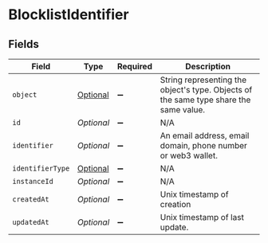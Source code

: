 # BlocklistIdentifier


## Fields

| Field                                                                                                       | Type                                                                                                        | Required                                                                                                    | Description                                                                                                 |
| ----------------------------------------------------------------------------------------------------------- | ----------------------------------------------------------------------------------------------------------- | ----------------------------------------------------------------------------------------------------------- | ----------------------------------------------------------------------------------------------------------- |
| `object`                                                                                                    | [Optional<BlocklistIdentifierObject>](../../models/components/BlocklistIdentifierObject.md)                 | :heavy_minus_sign:                                                                                          | String representing the object's type. Objects of the same type share the same value.<br/>                  |
| `id`                                                                                                        | *Optional<String>*                                                                                          | :heavy_minus_sign:                                                                                          | N/A                                                                                                         |
| `identifier`                                                                                                | *Optional<String>*                                                                                          | :heavy_minus_sign:                                                                                          | An email address, email domain, phone number or web3 wallet.<br/>                                           |
| `identifierType`                                                                                            | [Optional<BlocklistIdentifierIdentifierType>](../../models/components/BlocklistIdentifierIdentifierType.md) | :heavy_minus_sign:                                                                                          | N/A                                                                                                         |
| `instanceId`                                                                                                | *Optional<String>*                                                                                          | :heavy_minus_sign:                                                                                          | N/A                                                                                                         |
| `createdAt`                                                                                                 | *Optional<Long>*                                                                                            | :heavy_minus_sign:                                                                                          | Unix timestamp of creation<br/>                                                                             |
| `updatedAt`                                                                                                 | *Optional<Long>*                                                                                            | :heavy_minus_sign:                                                                                          | Unix timestamp of last update.<br/>                                                                         |
